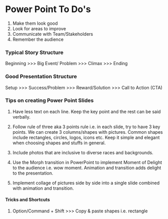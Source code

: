 # Power Point To Do's

1. Make them look good
2. Look for areas to improve
3. Communicate with Team/Stakeholders
4. Remember the audience 

### Typical Story Structure

Beginning  >>> Big Event/ Problem  >>> Climax  >>> Ending


### Good Presentation Structure 

Setup  >>> Success/Problem  >>> Reward/Solution  >>> Call to Action (CTA)

### Tips on creating Power Point Slides

1. Have less text on each line. Keep the key point and the rest can be said verbally.

2. Follow rule of three aka 3 points rule i.e. in each slide, try to have 3 key points. We can create 3 columns/shapes with pictures. Common shapes include rectangles, circles, logos, icons etc. Keep it simple and elegant when choosing shapes and stuffs in general. 

3. Include photos that are inclusive to diverse races and backgrounds. 

4. Use the Morph transition in PowerPoint to implement Moment of Delight to the audience i.e. wow moment. Animation and transition adds delight to the presentation.

5. Implement collage of pictures side by side into a single slide combined with animation and transition.

#### Tricks and Shortcuts

1. Option/Command + Shift >>> Copy & paste shapes i.e. rectangle 
